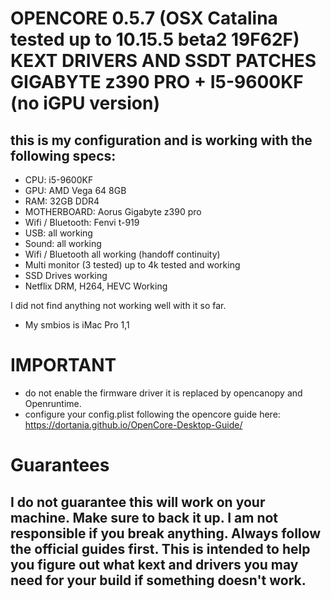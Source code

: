# OPENCORE 0.5.7 (OSX Catalina tested up to 10.15.5 beta2 19F62F) KEXT DRIVERS AND SSDT PATCHES GIGABYTE z390 PRO + I5-9600KF (no iGPU version)
## this is my configuration and is working with the following specs: 
- CPU: i5-9600KF
- GPU: AMD Vega 64 8GB
- RAM: 32GB DDR4
- MOTHERBOARD: Aorus Gigabyte z390 pro
- Wifi / Bluetooth: Fenvi t-919
- USB: all working
- Sound: all working
- Wifi / Bluetooth all working (handoff continuity)
- Multi monitor (3 tested) up to 4k tested and working
- SSD Drives working
- Netflix DRM, H264, HEVC Working 

I did not find anything not working well with it so far.
- My smbios is iMac Pro 1,1

# IMPORTANT
- do not enable the firmware driver it is replaced by opencanopy and Openruntime. 
- configure your config.plist following the opencore guide here: https://dortania.github.io/OpenCore-Desktop-Guide/

# Guarantees
## I do not guarantee this will work on your machine. Make sure to back it up. I am not responsible if you break anything. Always follow the official guides first. This is intended to help you figure out what kext and drivers you may need for your build if something doesn't work. 
